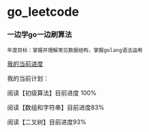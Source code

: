 # go_leetcode

### 一边学go一边刷算法

    年度目标：掌握并理解常见数据结构，掌握golang语法运用

[我的当前进度](https://leetcode.cn/u/gaooooge/) 

我的当前计划：

阅读【初级算法】目前进度 100%

阅读【数组和字符串】目前进度83%

阅读【二叉树】目前进度93%


